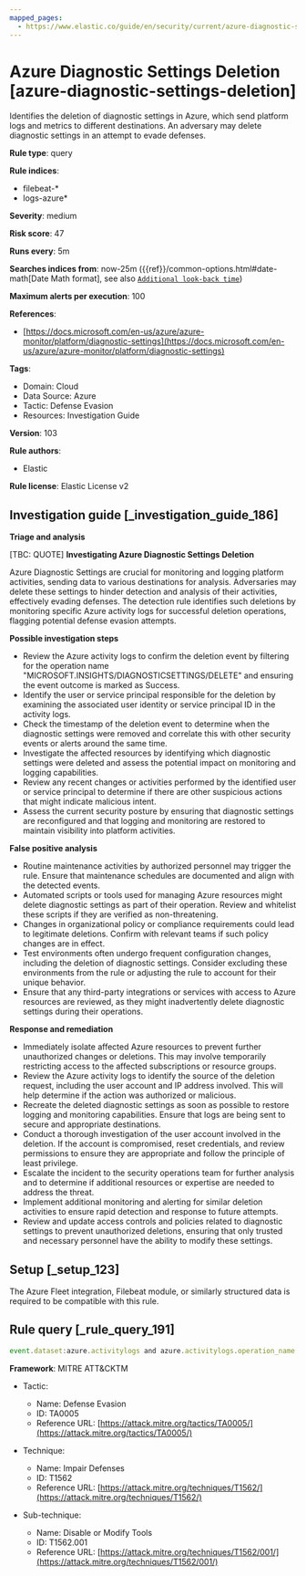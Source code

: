 ```yaml
---
mapped_pages:
  - https://www.elastic.co/guide/en/security/current/azure-diagnostic-settings-deletion.html
---
```


# Azure Diagnostic Settings Deletion [azure-diagnostic-settings-deletion]

Identifies the deletion of diagnostic settings in Azure, which send platform logs and metrics to different destinations. An adversary may delete diagnostic settings in an attempt to evade defenses.

**Rule type**: query

**Rule indices**:

* filebeat-*
* logs-azure*

**Severity**: medium

**Risk score**: 47

**Runs every**: 5m

**Searches indices from**: now-25m ({{ref}}/common-options.html#date-math[Date Math format], see also [`Additional look-back time`](docs-content://solutions/security/detect-and-alert/create-detection-rule.md#rule-schedule))

**Maximum alerts per execution**: 100

**References**:

* [https://docs.microsoft.com/en-us/azure/azure-monitor/platform/diagnostic-settings](https://docs.microsoft.com/en-us/azure/azure-monitor/platform/diagnostic-settings)

**Tags**:

* Domain: Cloud
* Data Source: Azure
* Tactic: Defense Evasion
* Resources: Investigation Guide

**Version**: 103

**Rule authors**:

* Elastic

**Rule license**: Elastic License v2

## Investigation guide [_investigation_guide_186]

**Triage and analysis**

[TBC: QUOTE]
**Investigating Azure Diagnostic Settings Deletion**

Azure Diagnostic Settings are crucial for monitoring and logging platform activities, sending data to various destinations for analysis. Adversaries may delete these settings to hinder detection and analysis of their activities, effectively evading defenses. The detection rule identifies such deletions by monitoring specific Azure activity logs for successful deletion operations, flagging potential defense evasion attempts.

**Possible investigation steps**

* Review the Azure activity logs to confirm the deletion event by filtering for the operation name "MICROSOFT.INSIGHTS/DIAGNOSTICSETTINGS/DELETE" and ensuring the event outcome is marked as Success.
* Identify the user or service principal responsible for the deletion by examining the associated user identity or service principal ID in the activity logs.
* Check the timestamp of the deletion event to determine when the diagnostic settings were removed and correlate this with other security events or alerts around the same time.
* Investigate the affected resources by identifying which diagnostic settings were deleted and assess the potential impact on monitoring and logging capabilities.
* Review any recent changes or activities performed by the identified user or service principal to determine if there are other suspicious actions that might indicate malicious intent.
* Assess the current security posture by ensuring that diagnostic settings are reconfigured and that logging and monitoring are restored to maintain visibility into platform activities.

**False positive analysis**

* Routine maintenance activities by authorized personnel may trigger the rule. Ensure that maintenance schedules are documented and align with the detected events.
* Automated scripts or tools used for managing Azure resources might delete diagnostic settings as part of their operation. Review and whitelist these scripts if they are verified as non-threatening.
* Changes in organizational policy or compliance requirements could lead to legitimate deletions. Confirm with relevant teams if such policy changes are in effect.
* Test environments often undergo frequent configuration changes, including the deletion of diagnostic settings. Consider excluding these environments from the rule or adjusting the rule to account for their unique behavior.
* Ensure that any third-party integrations or services with access to Azure resources are reviewed, as they might inadvertently delete diagnostic settings during their operations.

**Response and remediation**

* Immediately isolate affected Azure resources to prevent further unauthorized changes or deletions. This may involve temporarily restricting access to the affected subscriptions or resource groups.
* Review the Azure activity logs to identify the source of the deletion request, including the user account and IP address involved. This will help determine if the action was authorized or malicious.
* Recreate the deleted diagnostic settings as soon as possible to restore logging and monitoring capabilities. Ensure that logs are being sent to secure and appropriate destinations.
* Conduct a thorough investigation of the user account involved in the deletion. If the account is compromised, reset credentials, and review permissions to ensure they are appropriate and follow the principle of least privilege.
* Escalate the incident to the security operations team for further analysis and to determine if additional resources or expertise are needed to address the threat.
* Implement additional monitoring and alerting for similar deletion activities to ensure rapid detection and response to future attempts.
* Review and update access controls and policies related to diagnostic settings to prevent unauthorized deletions, ensuring that only trusted and necessary personnel have the ability to modify these settings.


## Setup [_setup_123]

The Azure Fleet integration, Filebeat module, or similarly structured data is required to be compatible with this rule.


## Rule query [_rule_query_191]

```js
event.dataset:azure.activitylogs and azure.activitylogs.operation_name:"MICROSOFT.INSIGHTS/DIAGNOSTICSETTINGS/DELETE" and event.outcome:(Success or success)
```

**Framework**: MITRE ATT&CKTM

* Tactic:

    * Name: Defense Evasion
    * ID: TA0005
    * Reference URL: [https://attack.mitre.org/tactics/TA0005/](https://attack.mitre.org/tactics/TA0005/)

* Technique:

    * Name: Impair Defenses
    * ID: T1562
    * Reference URL: [https://attack.mitre.org/techniques/T1562/](https://attack.mitre.org/techniques/T1562/)

* Sub-technique:

    * Name: Disable or Modify Tools
    * ID: T1562.001
    * Reference URL: [https://attack.mitre.org/techniques/T1562/001/](https://attack.mitre.org/techniques/T1562/001/)



